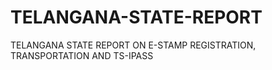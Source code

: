 # TELANGANA-STATE-REPORT
TELANGANA STATE REPORT ON E-STAMP REGISTRATION, TRANSPORTATION AND TS-IPASS
